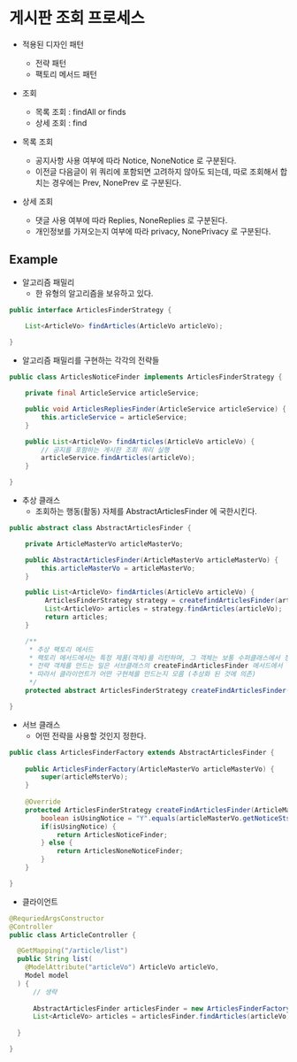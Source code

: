 # 게시판 조회 프로세스 

- 적용된 디자인 패턴
  - 전략 패턴
  - 팩토리 메서드 패턴 

- 조회 
  - 목록 조회 : findAll or finds
  - 상세 조회 : find
  
- 목록 조회 
  - 공지사항 사용 여부에 따라 Notice, NoneNotice 로 구분된다.
  - 이전글 다음글이 위 쿼리에 포함되면 고려하지 않아도 되는데, 따로 조회해서 합치는 경우에는 Prev, NonePrev 로 구분된다.
  
- 상세 조회
  - 댓글 사용 여부에 따라 Replies, NoneReplies 로 구분된다.
  - 개인정보를 가져오는지 여부에 따라 privacy, NonePrivacy 로 구분된다.

## Example

- 알고리즘 패밀리
  - 한 유형의 알고리즘을 보유하고 있다.

```java
public interface ArticlesFinderStrategy {

    List<ArticleVo> findArticles(ArticleVo articleVo);
    
}
```

- 알고리즘 패밀리를 구현하는 각각의 전략들

```java
public class ArticlesNoticeFinder implements ArticlesFinderStrategy {

    private final ArticleService articleService;

    public void ArticlesRepliesFinder(ArticleService articleService) {
        this.articleService = articleService;
    }

    public List<ArticleVo> findArticles(ArticleVo articleVo) {
        // 공지를 포함하는 게시판 조회 쿼리 실행
        articleService.findArticles(articleVo);
    }

}
```

- 추상 클래스
  - 조회하는 행동(활동) 자체를 AbstractArticlesFinder 에 국한시킨다.

```java
public abstract class AbstractArticlesFinder {

    private ArticleMasterVo articleMasterVo;

    public AbstractArticlesFinder(ArticleMasterVo articleMasterVo) {
        this.articleMasterVo = articleMasterVo;
    }

    public List<ArticleVo> findArticles(ArticleVo articleVo) {
         ArticlesFinderStrategy strategy = createfindArticlesFinder(articleMasterVo);
         List<ArticleVo> articles = strategy.findArticles(articleVo);   // 공지여부를 판단해서 조회해놓고
         return articles;
    }

    /**
     * 추상 팩토리 메서드
     * 팩토리 메서드에서는 특정 제품(객체)를 리턴하며, 그 객체는 보통 수퍼클래스에서 정의한 메서드 내에서 쓰이게 된다.
     * 전략 객체를 만드는 일은 서브클래스의 createFindArticlesFinder 메서드에서 담당
     * 따라서 클라이언트가 어떤 구현체를 만드는지 모름 (추상화 된 것에 의존)
     */
    protected abstract ArticlesFinderStrategy createFindArticlesFinder(ArticleMasterVo articleMasterVo);

}
```

- 서브 클래스
  - 어떤 전략을 사용할 것인지 정한다.

```java
public class ArticlesFinderFactory extends AbstractArticlesFinder {
    
    public ArticlesFinderFactory(ArticleMasterVo articleMasterVo) {
        super(articleMsterVo);
    }
    
    @Override
    protected ArticlesFinderStrategy createFindArticlesFinder(ArticleMasterVo articleMasterVo) {
        boolean isUsingNotice = "Y".equals(articleMasterVo.getNoticeSts());
        if(isUsingNotice) {
            return ArticlesNoticeFinder;
        } else {
            return ArticlesNoneNoticeFinder;
        }
    }

}
``` 

- 클라이언트

```java
@RequriedArgsConstructor
@Controller
public class ArticleController {

  @GetMapping("/article/list")
  public String list(
    @ModelAttribute("articleVo") ArticleVo articleVo,
    Model model
  ) {
      // 생략
      
      AbstractArticlesFinder articlesFinder = new ArticlesFinderFactory(articleMasterVo);
      List<ArticleVo> articles = articlesFinder.findArticles(articleVo);
  
  }

}
```
